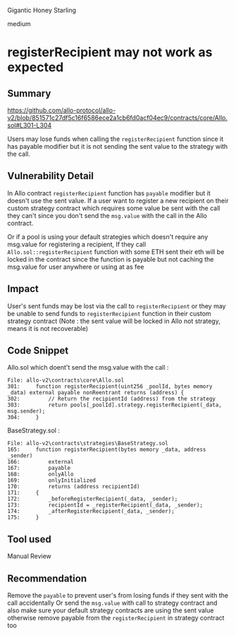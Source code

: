 Gigantic Honey Starling

medium

# registerRecipient may not work as expected
## Summary
https://github.com/allo-protocol/allo-v2/blob/851571c27df5c16f6586ece2a1cb6fd0acf04ec9/contracts/core/Allo.sol#L301-L304

Users may lose funds when calling the `registerRecipient` function since it has payable modifier but it is not sending the sent value to the strategy with the call.

## Vulnerability Detail
In Allo contract `registerRecipient` function has `payable` modifier but it doesn't use the sent value. If a user want to register a new recipient on their custom strategy contract which requires some value be sent with the call they can't since you don't send the `msg.value` with the call in the Allo contract.

Or if a pool is using your default strategies which doesn't require any msg.value for registering a recipient, If they call `Allo.sol::registerRecipient` function with some ETH sent their eth will be locked in the contract since the function is payable but not caching the msg.value for user anywhere or using at as fee

## Impact

User's sent funds may be lost via the call to `registerRecipient` or they may be unable to send funds to `registerRecipient` function in their custom strategy contract
(Note : the sent value will be locked in Allo not strategy, means it is not recoverable)

## Code Snippet
Allo.sol which doent't send the msg.value with the call :
```solidity
File: allo-v2\contracts\core\Allo.sol
301:     function registerRecipient(uint256 _poolId, bytes memory _data) external payable nonReentrant returns (address) {
302:         // Return the recipientId (address) from the strategy
303:         return pools[_poolId].strategy.registerRecipient(_data, msg.sender);
304:     }
```
BaseStrategy.sol :
```solidity
File: allo-v2\contracts\strategies\BaseStrategy.sol
165:     function registerRecipient(bytes memory _data, address _sender)
166:         external
167:         payable
168:         onlyAllo
169:         onlyInitialized
170:         returns (address recipientId)
171:     {
172:         _beforeRegisterRecipient(_data, _sender);
173:         recipientId = _registerRecipient(_data, _sender);
174:         _afterRegisterRecipient(_data, _sender);
175:     }
```
## Tool used

Manual Review

## Recommendation
Remove the `payable` to prevent user's from losing funds if they sent with the call accidentally Or send the `msg.value` with call to strategy contract and also make sure your default strategy contracts are using the sent value otherwise remove payable from the `registerRecipient` in strategy contract too